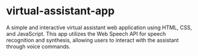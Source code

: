 # virtual-assistant-app
A simple and interactive virtual assistant web application using HTML, CSS, and JavaScript. This app utilizes the Web Speech API for speech recognition and synthesis, allowing users to interact with the assistant through voice commands.
